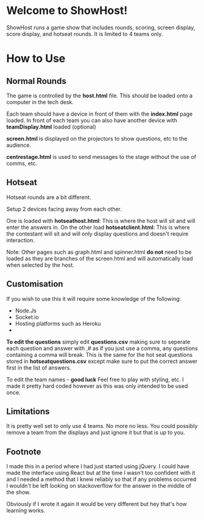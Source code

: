 


# **Welcome to ShowHost!**

ShowHost runs a game show that includes rounds, scoring, screen display, score display, and hotseat rounds. It is limited to 4 teams only. 


# **How to Use**
## Normal Rounds

The game is controlled by the **host.html** file.
This should be loaded onto a computer in the tech desk.

Each team should have a device in front of them with the **index.html** page loaded.
In front of each team you can also have another device with **teamDisplay.html** loaded (optional)

**screen.html** is displayed on the projectors to show questions, etc to the audience.

**centrestage.html** is used to send messages to the stage without the use of comms, etc. 

## Hotseat

Hotseat rounds are a bit different. 

Setup 2 devices facing away from each other.

One is loaded with **hotseathost.html**: This is where the host will sit and will enter the answers in. 
On the other load **hotseatclient.html**: This is where the contestant will sit and will only display questions and doesn't require interaction.

Note: Other pages such as graph.html and spinner.html **do not** need to be loaded as they are branches of the screen.html and will automatically load when selected by the host.

## Customisation
If you wish to use this it will require some knowledge of the following: 

 - Node.Js
 - Socket.io
 - Hosting platforms such as Heroku
 -

**To edit the questions** simply edit **questions.csv** making sure to seperate each question and answer with ,# as if you just use a comma, any questions containing a comma will break. 
This is the same for the hot seat questions stored in **hotseatquestions.csv** except make sure to put the correct answer first in the list of answers.

To edit the team names - **good luck**
Feel free to play with styling, etc. I made it pretty hard coded however as this was only intended to be used once.

## Limitations
It is pretty well set to only use 4 teams. No more no less. You could possibly remove a team from the displays and just ignore it but that is up to you. 

## Footnote
I made this in a period where I had just started using jQuery.
I could have made the interface using React but at the time I wasn't too confident with it and I needed a method that I knew reliably so that if any problems occurred I wouldn't be left looking on stackoverflow for the answer in the middle of the show.

Obviously if I wrote it again it would be very different but hey that's how learning works.

